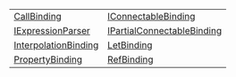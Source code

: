 |                                                                                                  |                                                                                                    |
| ------------------------------------------------------------------------------------------------ | -------------------------------------------------------------------------------------------------- |
| [CallBinding](/runtime/binding/interface/call-binding/callbinding.md)                            | [IConnectableBinding](/runtime/binding/interface/connectable/iconnectablebinding.md)               |
| [IExpressionParser](/runtime/binding/interface/expression-parser/iexpressionparser.md)           | [IPartialConnectableBinding](/runtime/binding/interface/connectable/ipartialconnectablebinding.md) |
| [InterpolationBinding](/runtime/binding/interface/interpolation-binding/interpolationbinding.md) | [LetBinding](/runtime/binding/interface/let-binding/letbinding.md)                                 |
| [PropertyBinding](/runtime/binding/interface/property-binding/propertybinding.md)                | [RefBinding](/runtime/binding/interface/ref-binding/refbinding.md)                                 |